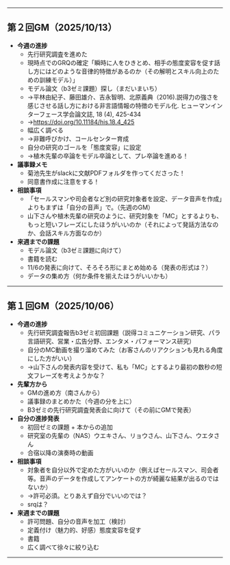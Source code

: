 -------------------------------------------------------------------------------------------------------------------
## 第２回GM（2025/10/13）
- **今週の進捗**
  - 先行研究調査を進めた
  - 現時点でのGRQの確定「瞬時に人をひきとめ、相手の態度変容を促す話し方にはどのような音律的特徴があるのか（その解明とスキル向上のための訓練モデル）」
  - モデル論文（b3ゼミ課題）探し（まだいまいち）
   - ->平林由紀子、藤田雄介、吉永智明、北原義典（2016).説得力の強さを感じさせる話し方における非言語情報の特徴のモデル化. ヒューマンインターフェース学会論文誌, 18 (4), 425-434
   - ->https://doi.org/10.11184/his.18.4_425
  - 幅広く調べる
  - ->非難呼びかけ、コールセンター育成
  - 自分の研究のゴールを「態度変容」に設定
  - ->植木先輩の卒論をモデル卒論として、プレ卒論を進める！
- **議事録メモ**
  - 菊池先生がslackに文献PDFフォルダを作ってくださった！
  - 同意書作成に注意をする！
- **相談事項**
  - 「セールスマンや司会者など別の研究対象者を設定、データ音声を作成」よりもまずは「自分の音声」で。（先週のGM）
  - 山下さんや植木先輩の研究のように、研究対象を「MC」とするよりも、もっと短いフレーズにしたほうがいいのか（それによって発話方法なのか、会話スキル方面なのか）
- **来週までの課題**
  - モデル論文（b3ゼミ課題に向けて）
  - 書籍を読む
  - 11/6の発表に向けて、そろそろ形にまとめ始める（発表の形式は？）
  - データの集め方（何か条件を揃えたほうがいいかも）
-------------------------------------------------------------------------------------------------------------------
## 第１回GM（2025/10/06）
- **今週の進捗**
  - 先行研究調査報告b3ゼミ初回課題（説得コミュニケーション研究、パラ言語研究、営業・広告分野、エンタメ・パフォーマンス研究）
  - 自分のMC動画を撮り溜めてみた（お客さんのリアクションも見れる角度にした方がいい）
  - ->山下さんの発表内容を受けて、私も「MC」とするより最初の数秒の短文フレーズを考えようかな？
- **先輩方から**
  - GMの進め方（南さんから）
  - 議事録のまとめかた（今週の分を上に）
  - B3ゼミの先行研究調査発表会に向けて（その前にGMで発表）
- **自分の進捗発表**
  - 初回ゼミの課題 + 本からの追加
  - 研究室の先輩の（NAS）ウエキさん、リョウさん、山下さん、ウエタさん
  - 合宿以降の演奏時の動画
- **相談事項**
  - 対象者を自分以外で定めた方がいいのか（例えばセールスマン、司会者等。音声のデータを作成してアンケートの方が綺麗な結果が出るのではないか）
  - ->許可必須。とりあえず自分でいいのでは？
  - srqは？
- **来週までの課題**
  - 許可問題、自分の音声を加工（検討）
  - 定義付け（魅力的、好感）態度変容を促す
  - 書籍
  - 広く調べて徐々に絞り込む

---------------------------------------------------------------------------------------------------------------------
